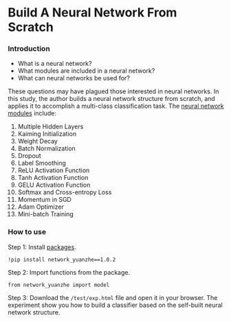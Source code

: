 # Build A Neural Network From Scratch

### Introduction

- What is a neural network?
- What modules are included in a neural network?
- What can neural networks be used for?

These questions may have plagued those interested in neural networks. 
In this study, the author builds a neural network structure from scratch, and applies it to accomplish a multi-class classification task. 
The [neural network modules](https://github.com/Yuanzhe-Jia/Build-A-Neural-Network/blob/main/method.md) include: 

1. Multiple Hidden Layers
2. Kaiming Initialization
3. Weight Decay
4. Batch Normalization
5. Dropout
6. Label Smoothing
7. ReLU Activation Function
8. Tanh Activation Function
9. GELU Activation Function
10. Softmax and Cross-entropy Loss
11. Momentum in SGD
12. Adam Optimizer
13. Mini-batch Training


### How to use

Step 1: 
Install [packages](https://pypi.org/project/network-yuanzhe/).
```
!pip install network_yuanzhe==1.0.2
```

Step 2:
Import functions from the package.
```
from network_yuanzhe import model
```

Step 3:
Download the `/test/exp.html` file and open it in your browser.
The experiment show you how to build a classifier based on the self-built neural network structure. 
